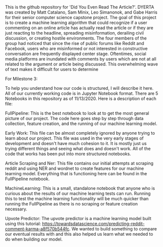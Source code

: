 This is the github repository for 'Did You Even Read The Article?'. DYERTA was created by Matt Catalano, Sam Minix, Leo Simanonok, and Gabe Harris for their senior computer science capstone project. The goal of this project is to create a machine learning algorithm that could recognize if a user commenting on an online article has actually read the article or if they are just reacting to the headline, spreading misinformation, derailing civil discussion, or creating hostile environments. The four members of the group had noticed that since the rise of public forums like Reddit and Facebook, users who are misinformed or not interested in constructive conversation are frequently displayed center stage. Oftentimes, social media platforms are inundated with comments by users which are not at all related to the argument or article being discussed. This overwhelming wave of text makes it difficult for users to determine 

For Milestone 3:

To help you understand how our code is structured, I will describe it here. All of our currently working code is in Jupyter Notebook format. There are 5 Notebooks in this repository as of 11/13/2020. Here is a description of each file:

FullPipeline:
This is the best notebook to look at to get the most general picture of our project. The code here goes step by step through data collection, feature creation, and the running of our machine learning model.

Early Work:
This file can be almost completely ignored by anyone trying to learn about our project. This file was used in the very early stages of development and doesn't have much cohesion to it. It is mostly just us trying different things and seeing what does and doesn't work. All of the code that works has been put into more structured notebooks.

Article Scraping and Ner:
This file contains our initial attempts at scraping reddit and using NER and wordnet to create features for our machine learning model. Everything that is functioning here can be found in the FullPipeline notebook.

MachineLearning:
This is a small, standalone notebook that anyone who is curious about the results of our machine learning tests can run. Running this to test the machine learning functionality will be much quicker than running the FullPipeline as there is no scraping or feature creation necessary.

Upvote Predictor:
The upvote predictor is a machine learning model built using this tutorial: https://towardsdatascience.com/predicting-reddit-comment-karma-a8f570b544fc. We wanted to build something to compare our eventual results with and this also helped us learn what we needed to do when building our model.
